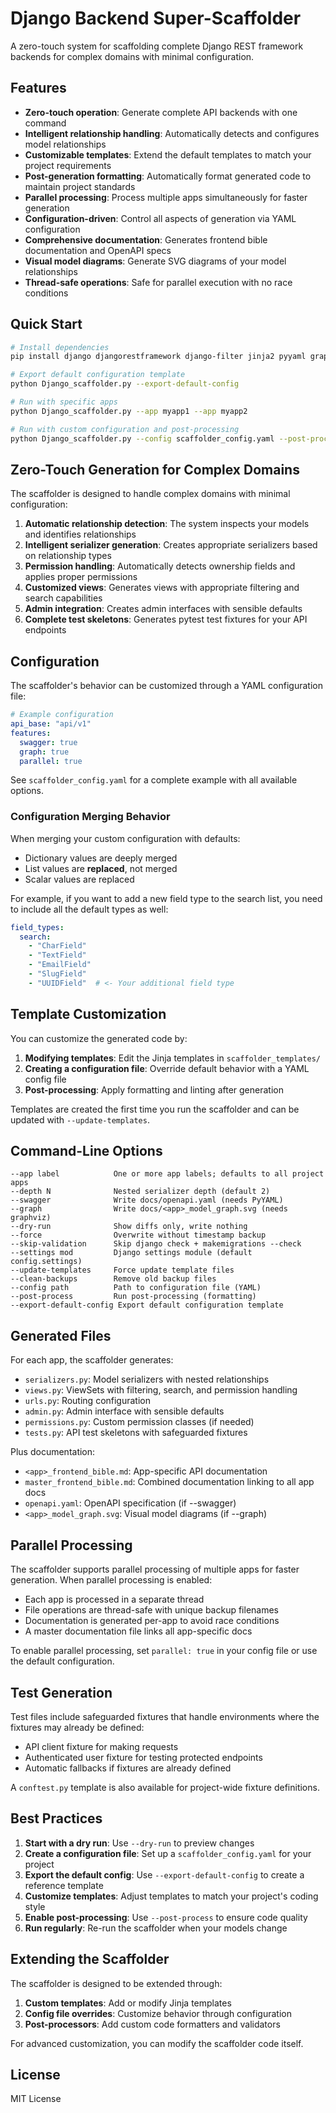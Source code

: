# Django Backend Super-Scaffolder

A zero-touch system for scaffolding complete Django REST framework backends for complex domains with minimal configuration.

## Features

- **Zero-touch operation**: Generate complete API backends with one command
- **Intelligent relationship handling**: Automatically detects and configures model relationships
- **Customizable templates**: Extend the default templates to match your project requirements
- **Post-generation formatting**: Automatically format generated code to maintain project standards
- **Parallel processing**: Process multiple apps simultaneously for faster generation
- **Configuration-driven**: Control all aspects of generation via YAML configuration
- **Comprehensive documentation**: Generates frontend bible documentation and OpenAPI specs
- **Visual model diagrams**: Generate SVG diagrams of your model relationships
- **Thread-safe operations**: Safe for parallel execution with no race conditions

## Quick Start

```bash
# Install dependencies
pip install django djangorestframework django-filter jinja2 pyyaml graphviz black isort

# Export default configuration template
python Django_scaffolder.py --export-default-config

# Run with specific apps
python Django_scaffolder.py --app myapp1 --app myapp2

# Run with custom configuration and post-processing
python Django_scaffolder.py --config scaffolder_config.yaml --post-process
```

## Zero-Touch Generation for Complex Domains

The scaffolder is designed to handle complex domains with minimal configuration:

1. **Automatic relationship detection**: The system inspects your models and identifies relationships
2. **Intelligent serializer generation**: Creates appropriate serializers based on relationship types
3. **Permission handling**: Automatically detects ownership fields and applies proper permissions
4. **Customized views**: Generates views with appropriate filtering and search capabilities
5. **Admin integration**: Creates admin interfaces with sensible defaults
6. **Complete test skeletons**: Generates pytest test fixtures for your API endpoints

## Configuration

The scaffolder's behavior can be customized through a YAML configuration file:

```yaml
# Example configuration
api_base: "api/v1"
features:
  swagger: true
  graph: true
  parallel: true
```

See `scaffolder_config.yaml` for a complete example with all available options.

### Configuration Merging Behavior

When merging your custom configuration with defaults:

- Dictionary values are deeply merged
- List values are **replaced**, not merged
- Scalar values are replaced

For example, if you want to add a new field type to the search list, you need to include all the default types as well:

```yaml
field_types:
  search:
    - "CharField"
    - "TextField" 
    - "EmailField"
    - "SlugField"
    - "UUIDField"  # <- Your additional field type
```

## Template Customization

You can customize the generated code by:

1. **Modifying templates**: Edit the Jinja templates in `scaffolder_templates/`
2. **Creating a configuration file**: Override default behavior with a YAML config file
3. **Post-processing**: Apply formatting and linting after generation

Templates are created the first time you run the scaffolder and can be updated with `--update-templates`.

## Command-Line Options

```
--app label            One or more app labels; defaults to all project apps
--depth N              Nested serializer depth (default 2)
--swagger              Write docs/openapi.yaml (needs PyYAML)
--graph                Write docs/<app>_model_graph.svg (needs graphviz)
--dry-run              Show diffs only, write nothing
--force                Overwrite without timestamp backup
--skip-validation      Skip django check + makemigrations --check
--settings mod         Django settings module (default config.settings)
--update-templates     Force update template files
--clean-backups        Remove old backup files
--config path          Path to configuration file (YAML)
--post-process         Run post-processing (formatting)
--export-default-config Export default configuration template
```

## Generated Files

For each app, the scaffolder generates:

- `serializers.py`: Model serializers with nested relationships
- `views.py`: ViewSets with filtering, search, and permission handling
- `urls.py`: Routing configuration
- `admin.py`: Admin interface with sensible defaults
- `permissions.py`: Custom permission classes (if needed)
- `tests.py`: API test skeletons with safeguarded fixtures

Plus documentation:
- `<app>_frontend_bible.md`: App-specific API documentation
- `master_frontend_bible.md`: Combined documentation linking to all app docs
- `openapi.yaml`: OpenAPI specification (if --swagger)
- `<app>_model_graph.svg`: Visual model diagrams (if --graph)

## Parallel Processing

The scaffolder supports parallel processing of multiple apps for faster generation. When parallel processing is enabled:

- Each app is processed in a separate thread
- File operations are thread-safe with unique backup filenames
- Documentation is generated per-app to avoid race conditions
- A master documentation file links all app-specific docs

To enable parallel processing, set `parallel: true` in your config file or use the default configuration.

## Test Generation

Test files include safeguarded fixtures that handle environments where the fixtures may already be defined:

- API client fixture for making requests
- Authenticated user fixture for testing protected endpoints
- Automatic fallbacks if fixtures are already defined

A `conftest.py` template is also available for project-wide fixture definitions.

## Best Practices

1. **Start with a dry run**: Use `--dry-run` to preview changes
2. **Create a configuration file**: Set up a `scaffolder_config.yaml` for your project
3. **Export the default config**: Use `--export-default-config` to create a reference template
4. **Customize templates**: Adjust templates to match your project's coding style
5. **Enable post-processing**: Use `--post-process` to ensure code quality
6. **Run regularly**: Re-run the scaffolder when your models change

## Extending the Scaffolder

The scaffolder is designed to be extended through:

1. **Custom templates**: Add or modify Jinja templates
2. **Config file overrides**: Customize behavior through configuration
3. **Post-processors**: Add custom code formatters and validators

For advanced customization, you can modify the scaffolder code itself.

## License

MIT License 
